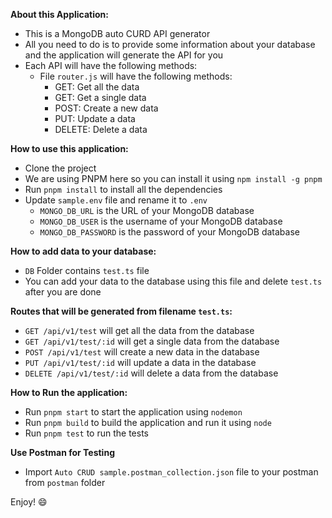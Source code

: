 **About this Application:**

-   This is a MongoDB auto CURD API generator
-   All you need to do is to provide some information about your database and the application will generate the API for you
-   Each API will have the following methods:
    -   File `router.js` will have the following methods:
        -   GET: Get all the data
        -   GET: Get a single data
        -   POST: Create a new data
        -   PUT: Update a data
        -   DELETE: Delete a data

**How to use this application:**

-   Clone the project
-   We are using PNPM here so you can install it using `npm install -g pnpm`
-   Run `pnpm install` to install all the dependencies
-   Update `sample.env` file and rename it to `.env`
    -   `MONGO_DB_URL` is the URL of your MongoDB database
    -   `MONGO_DB_USER` is the username of your MongoDB database
    -   `MONGO_DB_PASSWORD` is the password of your MongoDB database

**How to add data to your database:**

-   `DB` Folder contains `test.ts` file
-   You can add your data to the database using this file and delete `test.ts` after you are done

**Routes that will be generated from filename `test.ts`:**

-   `GET /api/v1/test` will get all the data from the database
-   `GET /api/v1/test/:id` will get a single data from the database
-   `POST /api/v1/test` will create a new data in the database
-   `PUT /api/v1/test/:id` will update a data in the database
-   `DELETE /api/v1/test/:id` will delete a data from the database

**How to Run the application:**

-   Run `pnpm start` to start the application using `nodemon`
-   Run `pnpm build` to build the application and run it using `node`
-   Run `pnpm test` to run the tests

**Use Postman for Testing**

-   Import `Auto CRUD sample.postman_collection.json` file to your postman from `postman` folder

Enjoy! :smile:
